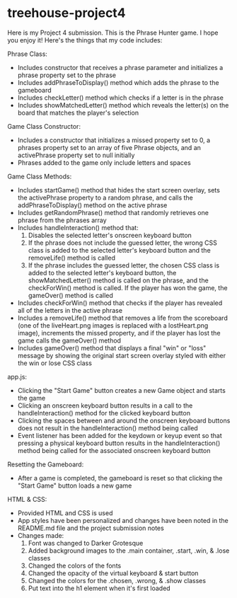 # treehouse-project4
Here is my Project 4 submission. This is the Phrase Hunter game. I hope you enjoy it! Here's the things that my code includes:

Phrase Class:
- Includes constructor that receives a phrase parameter and initializes a phrase property set to the phrase
- Includes addPhraseToDisplay() method which adds the phrase to the gameboard
- Includes checkLetter() method which checks if a letter is in the phrase
- Includes showMatchedLetter() method which reveals the letter(s) on the board that matches the player's selection

Game Class Constructor:
- Includes a constructor that initializes a missed property set to 0, a phrases property set to an array of five Phrase objects, and an activePhrase property set to null initially
- Phrases added to the game only include letters and spaces

Game Class Methods:
- Includes startGame() method that hides the start screen overlay, sets the activePhrase property to a random phrase, and calls the addPhraseToDisplay() method on the active phrase
- Includes getRandomPhrase() method that randomly retrieves one phrase from the phrases array
- Includes handleInteraction() method that:
  1. Disables the selected letter's onscreen keyboard button
  2. If the phrase does not include the guessed letter, the wrong CSS class is added to the selected letter's keyboard button and the removeLife() method is called
  3. If the phrase includes the guessed letter, the chosen CSS class is added to the selected letter's keyboard button, the   showMatchedLetter() method is called on the phrase, and the checkForWin() method is called. If the player has won the game, the gameOver() method is called
- Includes checkForWin() method that checks if the player has revealed all of the letters in the active phrase
- Includes a removeLife() method that removes a life from the scoreboard (one of the liveHeart.png images is replaced with a lostHeart.png image), increments the missed property, and if the player has lost the game calls the gameOver() method
- Includes gameOver() method that displays a final "win" or "loss" message by showing the original start screen overlay styled with either the win or lose CSS class

app.js:
- Clicking the "Start Game" button creates a new Game object and starts the game
- Clicking an onscreen keyboard button results in a call to the handleInteraction() method for the clicked keyboard button
- Clicking the spaces between and around the onscreen keyboard buttons does not result in the handleInteraction() method being called
- Event listener has been added for the keydown or keyup event so that pressing a physical keyboard button results in the handleInteraction() method being called for the associated onscreen keyboard button

Resetting the Gameboard:
- After a game is completed, the gameboard is reset so that clicking the "Start Game" button loads a new game

HTML & CSS:
- Provided HTML and CSS is used
- App styles have been personalized and changes have been noted in the README.md file and the project submission notes
- Changes made:
  1. Font was changed to Darker Grotesque
  2. Added background images to the .main container, .start, .win, & .lose classes
  3. Changed the colors of the fonts
  4. Changed the opacity of the virtual keyboard & start button
  5. Changed the colors for the .chosen, .wrong, & .show classes
  6. Put text into the h1 element when it's first loaded
  
  
